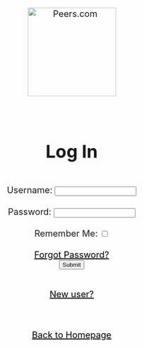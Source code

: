<!doctype html>
<html>

<head>


<title> Peers.com/login </title>

<style type="text/css">

body {height:100%;
 width:100%;
 background-image:url(login.jpg);
 position:relative;
 padding-left:55px;
font-size:20px; text-align:center;
}



#d h1 {color:#uuffff; }


#forgotpass {color:blue;
font-size:20px;
}


a:link{color:black;}
a:visited{color:black;}
a:hover{text-dacoration:underline;
font-weight:bold;
font-style:italic;}
a:active{background-color:orange;}


</style>


</head>



<body>

<a> <img src="peer.png" height="200" title="Peers.com"/> </a>

<br/>

<form>
<div id="d"><h1 title="if you already have one "> Log In </h1> </div>  <br/>
Username:  <input type="text" name="username"/> <br/> <br/>
Password: <input type="password" name="password"/> <br/> <br/>
Remember Me: <input type="checkbox" name="rem-my-pass"/> <br/><br/>
<div id="forgotpass"><a href="login.html"> Forgot Password? </a>  </div>
<input type="submit" name="login"/> <br/> <br/>

<a href="signup.html" title="sign up" > New user? </a> <br/> 
</form>

<br/>
<br/>
<a href="Homepage.html">Back to Homepage </a> 
<br/>
<br/>
<br/>
<br/>
</body>

</html>
